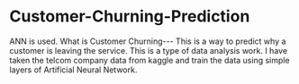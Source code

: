 # Customer-Churning-Prediction
ANN is used.
What is Customer Churning---
This is a way to predict why a customer is leaving the service. This is a type of data analysis work.
I have taken the telcom company data from kaggle and train the data using simple layers of Artificial Neural Network.
